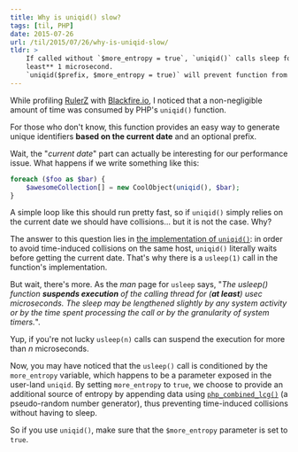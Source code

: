```yaml
---
title: Why is uniqid() slow?
tags: [til, PHP]
date: 2015-07-26
url: /til/2015/07/26/why-is-uniqid-slow/
tldr: >
    If called without `$more_entropy = true`, `uniqid()` calls sleep for **at
    least** 1 microsecond.
    `uniqid($prefix, $more_entropy = true)` will prevent function from sleeping.
---
```


While profiling [RulerZ](https://github.com/K-Phoen/rulerz) with
[Blackfire.io](https://blackfire.io/), I noticed that a non-negligible amount of
time was consumed by PHP's `uniqid()` function.

For those who don't know, this function provides an easy way to generate unique
identifiers **based on the current date** and an optional prefix.

Wait, the "*current date*" part can actually be interesting for our performance
issue. What happens if we write something like this:

```php
foreach ($foo as $bar) {
    $awesomeCollection[] = new CoolObject(uniqid(), $bar);
}
```

A simple loop like this should run pretty fast, so if `uniqid()` simply relies
on the current date we should have collisions... but it is not the case. Why?

The answer to this question lies in [the implementation of
`uniqid()`](https://github.com/php/php-src/blob/cd37e7c90d1745fe433ac66e8e0ec53eda388577/ext/standard/uniqid.c#L68):
in order to avoid time-induced collisions on the same host, `uniqid()` literally
waits before getting the current date. That's why there is a `usleep(1)` call
in the function's implementation.

But wait, there's more. As the *man* page for `usleep` says, "<cite>The usleep()
function **suspends execution** of the calling thread for (**at least**) usec
microseconds.  The sleep may be lengthened slightly by any system activity or by
the time spent processing the call or by the granularity of system timers.</cite>".

Yup, if you're not lucky `usleep(n)` calls can suspend the execution for more
than *n* microseconds.

Now, you may have noticed that the `usleep()` call is conditioned by the
`more_entropy` variable, which happens to be a parameter exposed in the user-land
`uniqid`.
By setting `more_entropy` to `true`, we choose to provide an additional source
of entropy by appending data using [`php_combined_lcg()`](https://github.com/php/php-src/blob/master/ext/standard/lcg.c#L44-L74) (a pseudo-random number
generator), thus preventing time-induced collisions without having to sleep.

So if you use `uniqid()`, make sure that the `$more_entropy` parameter is set
to `true`.
